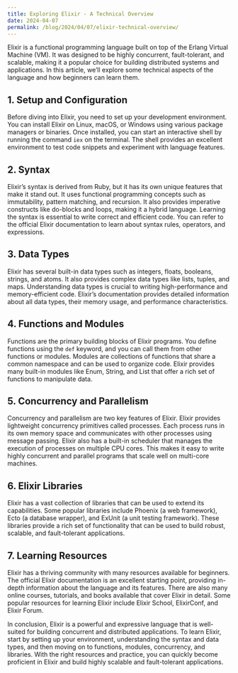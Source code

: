 ```yaml
---
title: Exploring Elixir - A Technical Overview
date: 2024-04-07
permalink: /blog/2024/04/07/elixir-technical-overview/
---
```


Elixir is a functional programming language built on top of the Erlang Virtual Machine (VM). It was designed to be highly concurrent, fault-tolerant, and scalable, making it a popular choice for building distributed systems and applications. In this article, we’ll explore some technical aspects of the language and how beginners can learn them.

## 1. Setup and Configuration

Before diving into Elixir, you need to set up your development environment. You can install Elixir on Linux, macOS, or Windows using various package managers or binaries. Once installed, you can start an interactive shell by running the command `iex` on the terminal. The shell provides an excellent environment to test code snippets and experiment with language features.

## 2. Syntax

Elixir’s syntax is derived from Ruby, but it has its own unique features that make it stand out. It uses functional programming concepts such as immutability, pattern matching, and recursion. It also provides imperative constructs like do-blocks and loops, making it a hybrid language. Learning the syntax is essential to write correct and efficient code. You can refer to the official Elixir documentation to learn about syntax rules, operators, and expressions.

## 3. Data Types

Elixir has several built-in data types such as integers, floats, booleans, strings, and atoms. It also provides complex data types like lists, tuples, and maps. Understanding data types is crucial to writing high-performance and memory-efficient code. Elixir’s documentation provides detailed information about all data types, their memory usage, and performance characteristics.

## 4. Functions and Modules

Functions are the primary building blocks of Elixir programs. You define functions using the `def` keyword, and you can call them from other functions or modules. Modules are collections of functions that share a common namespace and can be used to organize code. Elixir provides many built-in modules like Enum, String, and List that offer a rich set of functions to manipulate data.

## 5. Concurrency and Parallelism

Concurrency and parallelism are two key features of Elixir. Elixir provides lightweight concurrency primitives called processes. Each process runs in its own memory space and communicates with other processes using message passing. Elixir also has a built-in scheduler that manages the execution of processes on multiple CPU cores. This makes it easy to write highly concurrent and parallel programs that scale well on multi-core machines.

## 6. Elixir Libraries

Elixir has a vast collection of libraries that can be used to extend its capabilities. Some popular libraries include Phoenix (a web framework), Ecto (a database wrapper), and ExUnit (a unit testing framework). These libraries provide a rich set of functionality that can be used to build robust, scalable, and fault-tolerant applications.

## 7. Learning Resources

Elixir has a thriving community with many resources available for beginners. The official Elixir documentation is an excellent starting point, providing in-depth information about the language and its features. There are also many online courses, tutorials, and books available that cover Elixir in detail. Some popular resources for learning Elixir include Elixir School, ElixirConf, and Elixir Forum.

In conclusion, Elixir is a powerful and expressive language that is well-suited for building concurrent and distributed applications. To learn Elixir, start by setting up your environment, understanding the syntax and data types, and then moving on to functions, modules, concurrency, and libraries. With the right resources and practice, you can quickly become proficient in Elixir and build highly scalable and fault-tolerant applications.
